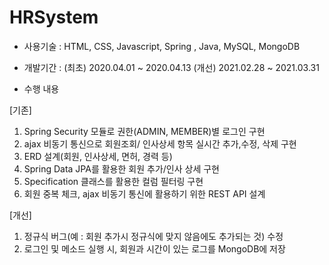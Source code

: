 # HRSystem

- 사용기술 : HTML, CSS, Javascript, Spring , Java, MySQL, MongoDB
- 개발기간 : 
(최초) 2020.04.01 ~ 2020.04.13
(개선) 2021.02.28 ~ 2021.03.31

- 수행 내용

[기존]
1. Spring Security 모듈로 권한(ADMIN, MEMBER)별 로그인 구현
2. ajax 비동기 통신으로 회원조회/ 인사상세 항목 실시간 추가,수정, 삭제 구현
3. ERD 설계(회원, 인사상세, 면허, 경력 등)
4. Spring Data JPA를 활용한 회원 추가/인사 상세 구현
5. Specification 클래스를 활용한 컬럼 필터링 구현
6. 회원 중복 체크, ajax 비동기 통신에 활용하기 위한 REST API 설계

[개선]
1. 정규식 버그(예 : 회원 추가시 정규식에 맞지 않음에도 추가되는 것) 수정
2. 로그인 및 메소드 실행 시, 회원과 시간이 있는 로그를 MongoDB에 저장
